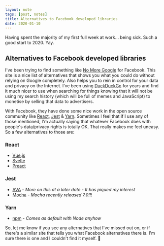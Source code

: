 ```yaml
---
layout: note
tags: [post, notes]
title: Alternatives to Facebook developed libraries
date: 2020-01-10
---
```


Having spent the majority of my first full week at work… being sick. Such a good start to 2020. Yay.

## Alternatives to Facebook developed libraries

I've been trying to find something like [No More Google](https://nomoregoogle.com) for Facebook. This site is a nice list of alternatives that shows you what you could do without relying on Google completely. Also helps you to rein in control for your data and privacy on the Internet. I've been using [DuckDuckGo](https://duckduckgo.com/) for years and find it much nicer to use when searching for things knowing that it will not be using my search history (which will be full of memes and JavaScript) to monetise by selling that data to advertisers.

With Facebook, they have done some nice work in the open source community like [React](https://reactjs.org/), [Jest](https://jestjs.io/) &amp; [Yarn](https://yarnpkg.com/lang/en/). Sometimes I feel that if I use any of those mentioned, I'm actually saying that whatever Facebook does with people's data/privacy rights is totally OK. That really makes me feel uneasy. So a few alternatives to those are:

### React
- [Vue.js](https://vuejs.org/)
- [Svelte](https://svelte.dev/)
- [Preact](https://preactjs.com/)

### Jest
- [AVA](https://github.com/avajs/ava) - *More on this at a later date - It has piqued my interest*
- [Mocha](https://mochajs.org/) - *Mocha recently released 7.0!!!*

### Yarn
- [npm](https://www.npmjs.com) - *Comes as default with Node anyhow*

So, let me know if you see any alternatives that I've missed out on, or if there's a similar site that tells you what Facebook alternatives there is. I'm sure there is one and I couldn't find it myself. 👋
